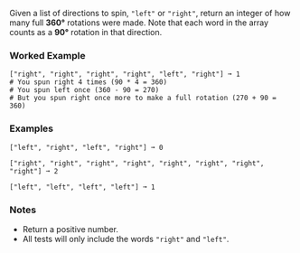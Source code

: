 Given a list of directions to spin, `"left"` or `"right"`, return an integer of how many full **360°** rotations were made. Note that each word in the array counts as a **90°** rotation in that direction.

### Worked Example
```
["right", "right", "right", "right", "left", "right"] ➞ 1
# You spun right 4 times (90 * 4 = 360)
# You spun left once (360 - 90 = 270)
# But you spun right once more to make a full rotation (270 + 90 = 360)
```

### Examples
```
["left", "right", "left", "right"] ➞ 0

["right", "right", "right", "right", "right", "right", "right", "right"] ➞ 2

["left", "left", "left", "left"] ➞ 1
```

### Notes
- Return a positive number.
- All tests will only include the words `"right"` and `"left"`.